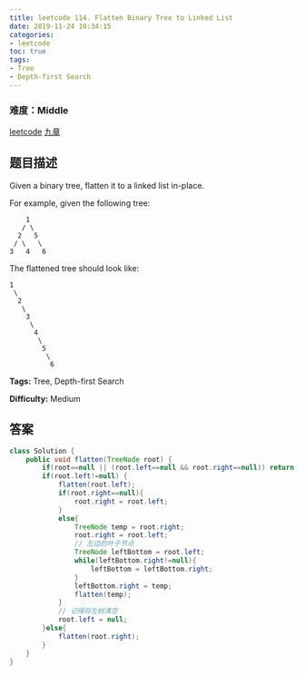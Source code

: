 ```yaml
---
title: leetcode 114. Flatten Binary Tree to Linked List
date: 2019-11-24 10:34:15
categories:
- leetcode
toc: true
tags:
- Tree
- Depth-first Search
---
```

### 难度：Middle

<a href="https://leetcode.com/problems/flatten-binary-tree-to-linked-list/">leetcode</a>
<a href="https://www.jiuzhang.com/solution/flatten-binary-tree-to-linked-list/">九章</a>
## 题目描述
Given a binary tree, flatten it to a linked list in-place.

For example, given the following tree:
        
        1
       / \
      2   5
     / \   \
    3   4   6
    

The flattened tree should look like:
        
    1
     \
      2
       \
        3
         \
          4
           \
            5
             \
              6
    


**Tags:** Tree, Depth-first Search

**Difficulty:** Medium
## 答案
<!--more-->
```java
class Solution {
    public void flatten(TreeNode root) {
        if(root==null || (root.left==null && root.right==null)) return;
        if(root.left!=null) {
            flatten(root.left);
            if(root.right==null){
                root.right = root.left;
            }
            else{
                TreeNode temp = root.right;
                root.right = root.left;
                // 左边的叶子节点
                TreeNode leftBottom = root.left;
                while(leftBottom.right!=null){
                    leftBottom = leftBottom.right;
                }
                leftBottom.right = temp;
                flatten(temp);
            }
            // 记得将左树清空
            root.left = null;
        }else{
            flatten(root.right);
        }
    }
}
```
